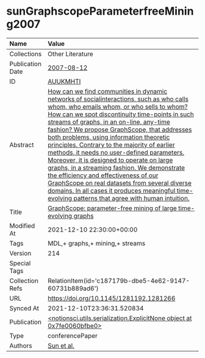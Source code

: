 # sunGraphscopeParameterfreeMining2007
| Name             | Value                                                                                                                                                                                                                                                                                                                                                                                                                                                                                                                                                                                                                                                                                                                                                                                         |
|:-----------------|:----------------------------------------------------------------------------------------------------------------------------------------------------------------------------------------------------------------------------------------------------------------------------------------------------------------------------------------------------------------------------------------------------------------------------------------------------------------------------------------------------------------------------------------------------------------------------------------------------------------------------------------------------------------------------------------------------------------------------------------------------------------------------------------------|
| Collections      | Other Literature                                                                                                                                                                                                                                                                                                                                                                                                                                                                                                                                                                                                                                                                                                                                                                              |
| Publication Date | [2007-08-12](<notionsci.utils.serialization.ExplicitNone object at 0x7fe0060bf340>)                                                                                                                                                                                                                                                                                                                                                                                                                                                                                                                                                                                                                                                                                                           |
| ID               | [AUUKMHTI](<notionsci.utils.serialization.ExplicitNone object at 0x7fe0060bf460>)                                                                                                                                                                                                                                                                                                                                                                                                                                                                                                                                                                                                                                                                                                             |
| Abstract         | [How can we find communities in dynamic networks of socialinteractions, such as who calls whom, who emails whom, or who sells to whom? How can we spot discontinuity time-points in such streams of graphs, in an on-line, any-time fashion? We propose GraphScope, that addresses both problems, using information theoretic principles. Contrary to the majority of earlier methods, it needs no user-defined parameters. Moreover, it is designed to operate on large graphs, in a streaming fashion. We demonstrate the efficiency and effectiveness of our GraphScope on real datasets from several diverse domains. In all cases it produces meaningful time-evolving patterns that agree with human intuition.](<notionsci.utils.serialization.ExplicitNone object at 0x7fe0060bf580>) |
| Title            | [GraphScope: parameter-free mining of large time-evolving graphs](<notionsci.utils.serialization.ExplicitNone object at 0x7fe0060bf6a0>)                                                                                                                                                                                                                                                                                                                                                                                                                                                                                                                                                                                                                                                      |
| Modified At      | 2021-12-10 22:30:00+00:00                                                                                                                                                                                                                                                                                                                                                                                                                                                                                                                                                                                                                                                                                                                                                                     |
| Tags             | MDL,+ graphs,+ mining,+ streams                                                                                                                                                                                                                                                                                                                                                                                                                                                                                                                                                                                                                                                                                                                                                               |
| Version          | 214                                                                                                                                                                                                                                                                                                                                                                                                                                                                                                                                                                                                                                                                                                                                                                                           |
| Special Tags     |                                                                                                                                                                                                                                                                                                                                                                                                                                                                                                                                                                                                                                                                                                                                                                                               |
| Collection Refs  | RelationItem(id='c187179b-dbe5-4e62-9147-60731b889ad6')                                                                                                                                                                                                                                                                                                                                                                                                                                                                                                                                                                                                                                                                                                                                       |
| URL              | https://doi.org/10.1145/1281192.1281266                                                                                                                                                                                                                                                                                                                                                                                                                                                                                                                                                                                                                                                                                                                                                       |
| Synced At        | 2021-12-10T23:36:31.520834                                                                                                                                                                                                                                                                                                                                                                                                                                                                                                                                                                                                                                                                                                                                                                    |
| Publication      | [<notionsci.utils.serialization.ExplicitNone object at 0x7fe0060bfbe0>](<notionsci.utils.serialization.ExplicitNone object at 0x7fe0060bfbe0>)                                                                                                                                                                                                                                                                                                                                                                                                                                                                                                                                                                                                                                                |
| Type             | conferencePaper                                                                                                                                                                                                                                                                                                                                                                                                                                                                                                                                                                                                                                                                                                                                                                               |
| Authors          | [Sun et al.](<notionsci.utils.serialization.ExplicitNone object at 0x7fe0060bfd90>)                                                                                                                                                                                                                                                                                                                                                                                                                                                                                                                                                                                                                                                                                                           |

